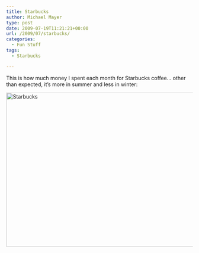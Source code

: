 ```yaml
---
title: Starbucks
author: Michael Mayer
type: post
date: 2009-07-19T11:21:21+00:00
url: /2009/07/starbucks/
categories:
  - Fun Stuff
tags:
  - Starbucks

---
```

This is how much money I spent each month for Starbucks coffee&#8230; other than expected, it&#8217;s more in summer and less in winter:

<img class="size-full wp-image-1004 alignnone" title="Starbucks" src="http://www.nulldevice.de/wp-content/uploads/2009/07/starbucks.png" alt="Starbucks" width="550" height="415" srcset="https://blog.liquidbytes.net/wp-content/uploads/2009/07/starbucks.png 550w, https://blog.liquidbytes.net/wp-content/uploads/2009/07/starbucks-500x377.png 500w" sizes="(max-width: 550px) 100vw, 550px" />